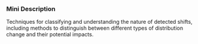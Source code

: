 ### Mini Description

Techniques for classifying and understanding the nature of detected shifts, including methods to distinguish between different types of distribution change and their potential impacts.
